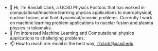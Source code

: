 - 👋 Hi, I’m Randall Clark, a UCSD Physics Postdoc that has worked in computational/machine learning physics applications to nuerophysical, nuclear fusion, and fluid dynamical/oceanic problems. Currently I work on machine learning problem applications to nucelar fusion and plasma physics in tokomaks.
- 👀 I’m interested Machine Learning and Computational physics applications to challenging problems.
- 📫 How to reach me: email is the best way, r2clark@ucsd.edu
<!---
RandarserousRex/RandarserousRex is a ✨ special ✨ repository because its `README.md` (this file) appears on your GitHub profile.
You can click the Preview link to take a look at your changes.
--->
